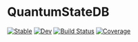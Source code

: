 # QuantumStateDB

[![Stable](https://img.shields.io/badge/docs-stable-blue.svg)](https://foldfelis-QO.github.io/QuantumStateDB.jl/stable)
[![Dev](https://img.shields.io/badge/docs-dev-blue.svg)](https://foldfelis-QO.github.io/QuantumStateDB.jl/dev)
[![Build Status](https://github.com/foldfelis-QO/QuantumStateDB.jl/actions/workflows/CI.yml/badge.svg?branch=master)](https://github.com/foldfelis-QO/QuantumStateDB.jl/actions/workflows/CI.yml?query=branch%3Amaster)
[![Coverage](https://codecov.io/gh/foldfelis-QO/QuantumStateDB.jl/branch/master/graph/badge.svg)](https://codecov.io/gh/foldfelis-QO/QuantumStateDB.jl)

